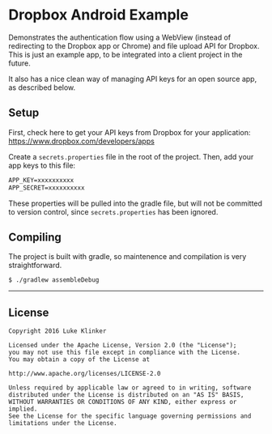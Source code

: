 # Dropbox Android Example

Demonstrates the authentication flow using a WebView (instead of redirecting to the Dropbox app or Chrome) and file upload API for Dropbox. This is just an example app, to be integrated into a client project in the future.

It also has a nice clean way of managing API keys for an open source app, as described below. 

## Setup

First, check here to get your API keys from Dropbox for your application: https://www.dropbox.com/developers/apps

Create a `secrets.properties` file in the root of the project. Then, add your app keys to this file:

```xml
APP_KEY=xxxxxxxxxx
APP_SECRET=xxxxxxxxxx
```

These properties will be pulled into the gradle file, but will not be committed to version control, since `secrets.properties` has been ignored.

## Compiling

The project is built with gradle, so maintenence and compilation is very straightforward. 

```
$ ./gradlew assembleDebug
```

---

## License

```
Copyright 2016 Luke Klinker

Licensed under the Apache License, Version 2.0 (the "License");
you may not use this file except in compliance with the License.
You may obtain a copy of the License at

http://www.apache.org/licenses/LICENSE-2.0

Unless required by applicable law or agreed to in writing, software
distributed under the License is distributed on an "AS IS" BASIS,
WITHOUT WARRANTIES OR CONDITIONS OF ANY KIND, either express or implied.
See the License for the specific language governing permissions and
limitations under the License.
```
